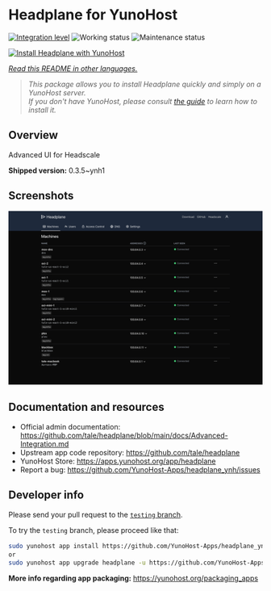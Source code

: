 <!--
N.B.: This README was automatically generated by <https://github.com/YunoHost/apps/tree/master/tools/readme_generator>
It shall NOT be edited by hand.
-->

# Headplane for YunoHost

[![Integration level](https://dash.yunohost.org/integration/headplane.svg)](https://ci-apps.yunohost.org/ci/apps/headplane/) ![Working status](https://ci-apps.yunohost.org/ci/badges/headplane.status.svg) ![Maintenance status](https://ci-apps.yunohost.org/ci/badges/headplane.maintain.svg)

[![Install Headplane with YunoHost](https://install-app.yunohost.org/install-with-yunohost.svg)](https://install-app.yunohost.org/?app=headplane)

*[Read this README in other languages.](./ALL_README.md)*

> *This package allows you to install Headplane quickly and simply on a YunoHost server.*  
> *If you don't have YunoHost, please consult [the guide](https://yunohost.org/install) to learn how to install it.*

## Overview

Advanced UI for Headscale

**Shipped version:** 0.3.5~ynh1

## Screenshots

![Screenshot of Headplane](./doc/screenshots/screenshot.png)

## Documentation and resources

- Official admin documentation: <https://github.com/tale/headplane/blob/main/docs/Advanced-Integration.md>
- Upstream app code repository: <https://github.com/tale/headplane>
- YunoHost Store: <https://apps.yunohost.org/app/headplane>
- Report a bug: <https://github.com/YunoHost-Apps/headplane_ynh/issues>

## Developer info

Please send your pull request to the [`testing` branch](https://github.com/YunoHost-Apps/headplane_ynh/tree/testing).

To try the `testing` branch, please proceed like that:

```bash
sudo yunohost app install https://github.com/YunoHost-Apps/headplane_ynh/tree/testing --debug
or
sudo yunohost app upgrade headplane -u https://github.com/YunoHost-Apps/headplane_ynh/tree/testing --debug
```

**More info regarding app packaging:** <https://yunohost.org/packaging_apps>
